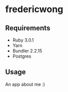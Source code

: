 # fredericwong

## Requirements
* Ruby 3.0.1
* Yarn
* Bundler 2.2.15
* Postgres

## Usage

An app about me :) 
